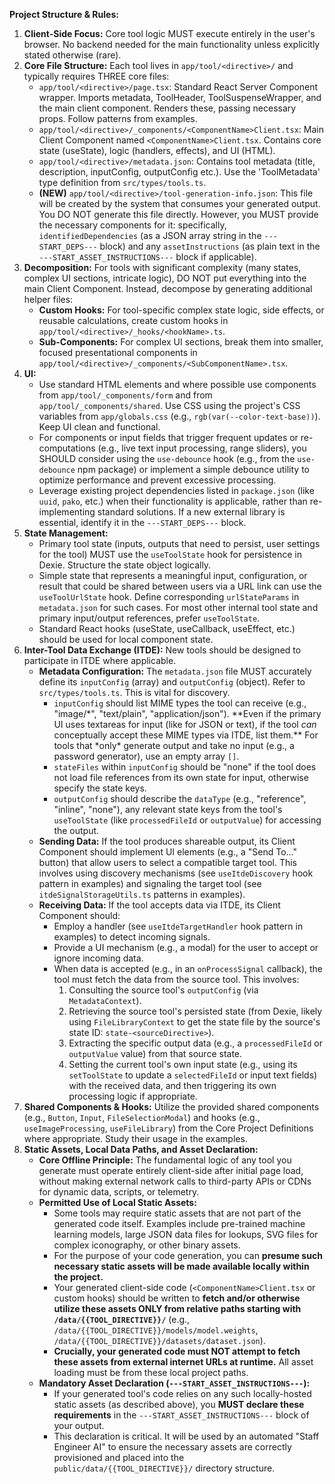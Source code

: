 **Project Structure & Rules:**

1.  **Client-Side Focus:** Core tool logic MUST execute entirely in the user's browser. No backend needed for the main functionality unless explicitly stated otherwise (rare).
2.  **Core File Structure:** Each tool lives in `app/tool/<directive>/` and typically requires THREE core files:
    - `app/tool/<directive>/page.tsx`: Standard React Server Component wrapper. Imports metadata, ToolHeader, ToolSuspenseWrapper, and the main client component. Renders these, passing necessary props. Follow patterns from examples.
    - `app/tool/<directive>/_components/<ComponentName>Client.tsx`: Main Client Component named `<ComponentName>Client.tsx`. Contains core state (useState), logic (handlers, effects), and UI (HTML).
    - `app/tool/<directive>/metadata.json`: Contains tool metadata (title, description, inputConfig, outputConfig etc.). Use the 'ToolMetadata' type definition from `src/types/tools.ts`.
    - **(NEW)** `app/tool/<directive>/tool-generation-info.json`: This file will be created by the system that consumes your generated output. You DO NOT generate this file directly. However, you MUST provide the necessary components for it: specifically, `identifiedDependencies` (as a JSON array string in the `---START_DEPS---` block) and any `assetInstructions` (as plain text in the `---START_ASSET_INSTRUCTIONS---` block if applicable).
3.  **Decomposition:** For tools with significant complexity (many states, complex UI sections, intricate logic), DO NOT put everything into the main Client Component. Instead, decompose by generating additional helper files:
    - **Custom Hooks:** For tool-specific complex state logic, side effects, or reusable calculations, create custom hooks in `app/tool/<directive>/_hooks/<hookName>.ts`.
    - **Sub-Components:** For complex UI sections, break them into smaller, focused presentational components in `app/tool/<directive>/_components/<SubComponentName>.tsx`.
4.  **UI:**
    - Use standard HTML elements and where possible use components from `app/tool/_components/form` and from `app/tool/_components/shared`. Use CSS using the project's CSS variables from `app/globals.css` (e.g., `rgb(var(--color-text-base))`). Keep UI clean and functional.
    - For components or input fields that trigger frequent updates or re-computations (e.g., live text input processing, range sliders), you SHOULD consider using the `use-debounce` hook (e.g., from the `use-debounce` npm package) or implement a simple debounce utility to optimize performance and prevent excessive processing.
    - Leverage existing project dependencies listed in `package.json` (like `uuid`, `pako`, etc.) when their functionality is applicable, rather than re-implementing standard solutions. If a new external library is essential, identify it in the `---START_DEPS---` block.
5.  **State Management:**
    - Primary tool state (inputs, outputs that need to persist, user settings for the tool) MUST use the `useToolState` hook for persistence in Dexie. Structure the state object logically.
    - Simple state that represents a meaningful input, configuration, or result that could be shared between users via a URL link can use the `useToolUrlState` hook. Define corresponding `urlStateParams` in `metadata.json` for such cases. For most other internal tool state and primary input/output references, prefer `useToolState`.
    - Standard React hooks (useState, useCallback, useEffect, etc.) should be used for local component state.
6.  **Inter-Tool Data Exchange (ITDE):** New tools should be designed to participate in ITDE where applicable.
    - **Metadata Configuration:** The `metadata.json` file MUST accurately define its `inputConfig` (array) and `outputConfig` (object). Refer to `src/types/tools.ts`. This is vital for discovery.
      - `inputConfig` should list MIME types the tool can receive (e.g., "image/*", "text/plain", "application/json"). \*\*Even if the primary UI uses textareas for input (like for JSON or text), if the tool *can* conceptually accept these MIME types via ITDE, list them.\*\* For tools that *only\* generate output and take no input (e.g., a password generator), use an empty array `[]`.
      - `stateFiles` within `inputConfig` should be "none" if the tool does not load file references from its own state for input, otherwise specify the state keys.
      - `outputConfig` should describe the `dataType` (e.g., "reference", "inline", "none"), any relevant state keys from the tool's `useToolState` (like `processedFileId` or `outputValue`) for accessing the output.
    - **Sending Data:** If the tool produces shareable output, its Client Component should implement UI elements (e.g., a "Send To..." button) that allow users to select a compatible target tool. This involves using discovery mechanisms (see `useItdeDiscovery` hook pattern in examples) and signaling the target tool (see `itdeSignalStorageUtils.ts` patterns in examples).
    - **Receiving Data:** If the tool accepts data via ITDE, its Client Component should:
      - Employ a handler (see `useItdeTargetHandler` hook pattern in examples) to detect incoming signals.
      - Provide a UI mechanism (e.g., a modal) for the user to accept or ignore incoming data.
      - When data is accepted (e.g., in an `onProcessSignal` callback), the tool must fetch the data from the source tool. This involves:
        1.  Consulting the source tool's `outputConfig` (via `MetadataContext`).
        2.  Retrieving the source tool's persisted state (from Dexie, likely using `FileLibraryContext` to get the state file by the source's state ID: `state-<sourceDirective>`).
        3.  Extracting the specific output data (e.g., a `processedFileId` or `outputValue` value) from that source state.
        4.  Setting the current tool's own input state (e.g., using its `setToolState` to update a `selectedFileId` or input text fields) with the received data, and then triggering its own processing logic if appropriate.
7.  **Shared Components & Hooks:** Utilize the provided shared components (e.g., `Button`, `Input`, `FileSelectionModal`) and hooks (e.g., `useImageProcessing`, `useFileLibrary`) from the Core Project Definitions where appropriate. Study their usage in the examples.
8.  **Static Assets, Local Data Paths, and Asset Declaration:**
    - **Core Offline Principle:** The fundamental logic of any tool you generate must operate entirely client-side after initial page load, without making external network calls to third-party APIs or CDNs for dynamic data, scripts, or telemetry.
    - **Permitted Use of Local Static Assets:**
      - Some tools may require static assets that are not part of the generated code itself. Examples include pre-trained machine learning models, large JSON data files for lookups, SVG files for complex iconography, or other binary assets.
      - For the purpose of your code generation, you can **presume such necessary static assets will be made available locally within the project.**
      - Your generated client-side code (`<ComponentName>Client.tsx` or custom hooks) should be written to **fetch and/or otherwise utilize these assets ONLY from relative paths starting with `/data/{{TOOL_DIRECTIVE}}/`** (e.g., `/data/{{TOOL_DIRECTIVE}}/models/model.weights`, `/data/{{TOOL_DIRECTIVE}}/datasets/dataset.json`).
      - **Crucially, your generated code must NOT attempt to fetch these assets from external internet URLs at runtime.** All asset loading must be from these local project paths.
    - **Mandatory Asset Declaration (`---START_ASSET_INSTRUCTIONS---`):**
      - If your generated tool's code relies on any such locally-hosted static assets (as described above), you **MUST declare these requirements** in the `---START_ASSET_INSTRUCTIONS---` block of your output.
      - This declaration is critical. It will be used by an automated "Staff Engineer AI" to ensure the necessary assets are correctly provisioned and placed into the `public/data/{{TOOL_DIRECTIVE}}/` directory structure.
